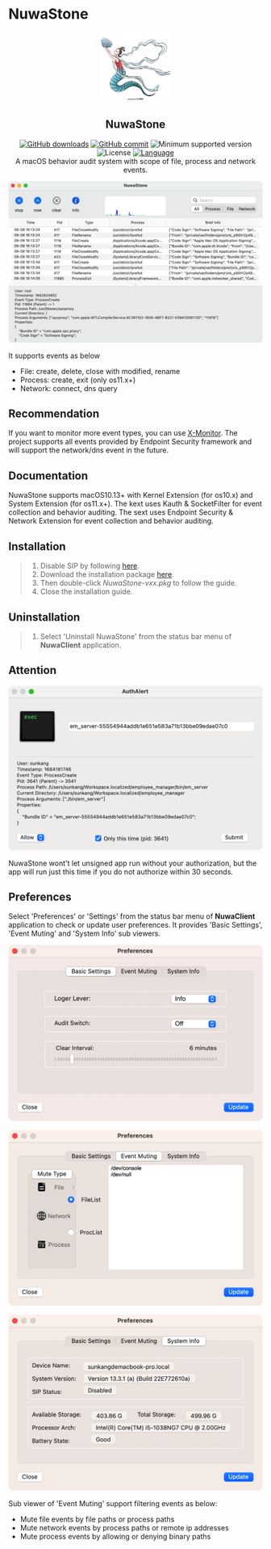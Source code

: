# NuwaStone

<p align="center">
    <div align="center"><img src=https://raw.githubusercontent.com/ConradSun/NuwaStone/main/Docs/nuwa.png width=138  /></div>
    <h2 align="center">NuwaStone</h2>
    <div align="center">
      <a href="https://github.com/ConradSun/Nuwastone/releases" target="_blank">
        <img alt="GitHub downloads" src="https://img.shields.io/github/downloads/ConradSun/NuwaStone/total.svg?style=flat-square"></a>
      <a href="https://github.com/ConradSun/NuwaStone/commits" target="_blank">
        <img alt="GitHub commit" src="https://img.shields.io/github/commit-activity/m/ConradSun/NuwaStone?style=flat-square"></a>
      <img alt="Minimum supported version" src="https://img.shields.io/badge/macOS-10.13%2B-orange?style=flat-square">
      <img alt="License" src="https://img.shields.io/badge/license-GPL--3.0-green">
      <a href="https://www.swift.org" target="_blank">
        <img alt="Language" src="https://img.shields.io/badge/Language-swift-red.svg"></a>
    </div>
    <div align="center">A macOS behavior audit system with scope of file, process and network events.</div>
</p>

<p align="center"><img src="https://raw.githubusercontent.com/ConradSun/NuwaStone/main/Docs/NuwaStone.png"></p>

It supports events as below

- File: create, delete, close with modified, rename
- Process: create, exit (only os11.x+)
- Network: connect, dns query

## Recommendation

If you want to monitor more event types, you can use [X-Monitor](https://github.com/lyq1996/X-Monitor). The project supports all events provided by Endpoint Security framework and will support the network/dns event in the future.

## Documentation

NuwaStone supports macOS10.13+ with Kernel Extension (for os10.x) and System Extension (for os11.x+).
The kext uses Kauth & SocketFilter for event collection and behavior auditing.
The sext uses Endpoint Security & Network Extension for event collection and behavior auditing.

## Installation

> 1.  Disable SIP by following [here](https://developer.apple.com/documentation/security/disabling_and_enabling_system_integrity_protection).
> 2.  Download the installation package [here](https://github.com/ConradSun/NuwaStone/releases).
> 3.  Then double-click _NuwaStone-vxx.pkg_ to follow the guide.
> 4.  Close the installation guide.

## Uninstallation

> 1.  Select 'Uninstall NuwaStone' from the status bar menu of **NuwaClient** application.

## Attention

<p align="center"><img src="https://raw.githubusercontent.com/ConradSun/NuwaStone/main/Docs/AuthAllert.png" width=512></p>

NuwaStone wont't let unsigned app run without your authorization, but the app will run just this time if you do not authorize within 30 seconds.

## Preferences

Select 'Preferences' or 'Settings' from the status bar menu of **NuwaClient** application to check or update user preferences. It provides 'Basic Settings', 'Event Muting' and 'System Info' sub viewers.

<p align="center"><img src="https://raw.githubusercontent.com/ConradSun/NuwaStone/main/Docs/Preferences-BasicSettings.png" width=512></p>
<p align="center"><img src="https://raw.githubusercontent.com/ConradSun/NuwaStone/main/Docs/Preferences-EventMuting.png" width=512></p>
<p align="center"><img src="https://raw.githubusercontent.com/ConradSun/NuwaStone/main/Docs/Preferences-SystemInfo.png" width=512></p>

Sub viewer of 'Event Muting' support filtering events as below:

- Mute file events by file paths or process paths
- Mute network events by process paths or remote ip addresses
- Mute process events by allowing or denying binary paths
